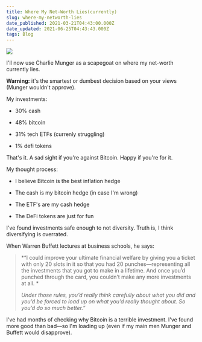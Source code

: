 ```yaml
---
title: Where My Net-Worth Lies(currently)
slug: where-my-networth-lies
date_published: 2021-03-21T04:43:00.000Z
date_updated: 2021-06-25T04:43:43.000Z
tags: Blog
---
```


![](https://mcusercontent.com/13d6f824588a2db77eb01adbf/images/36a59ec3-fa6d-4a40-9c57-fdd01d1bb25b.jpeg)

I'll now use Charlie Munger as a scapegoat on where my net-worth currently lies.

**Warning:** it's the smartest or dumbest decision based on your views (Munger wouldn't approve).

My investments:

- 30% cash

- 48% bitcoin

- 31% tech ETFs (currenly struggling)

- 1% defi tokens

That's it. A sad sight if you're against Bitcoin. Happy if you're for it. 

My thought process:

- I believe Bitcoin is the best inflation hedge

- The cash is my bitcoin hedge (in case I'm wrong)

- The ETF's are my cash hedge

- The DeFi tokens are just for fun

I've found investments safe enough to not diversity. Truth is, I think diversifying is overrated.

When Warren Buffett lectures at business schools, he says:

> *“I could improve your ultimate financial welfare by giving you a ticket with only 20 slots in it so that you had 20 punches—representing all the investments that you got to make in a lifetime. And once you’d punched through the card, you couldn’t make any more investments at all. *
> 
> *Under those rules, you’d really think carefully about what you did and you’d be forced to load up on what you’d really thought about. So you’d do so much better.”*

I've had months of checking why Bitcoin is a terrible investment. I've found more good than bad––so I'm loading up (even if my main men Munger and Buffett would disapprove).
